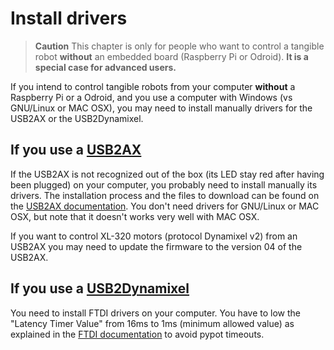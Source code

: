 # Install drivers

> **Caution** This chapter is only for people who want to control a tangible robot **without** an embedded board (Raspberry Pi or Odroid). **It is a special case for advanced users.**

If you intend to control tangible robots from your computer **without** a Raspberry Pi or a Odroid, and you use a computer with Windows (vs GNU/Linux or MAC OSX), you may need to install manually drivers for the USB2AX or the USB2Dynamixel.

## If you use a [USB2AX](http://www.xevelabs.com/doku.php?id=product:usb2ax:usb2ax)

If the USB2AX is not recognized out of the box (its LED stay red after having been plugged) on your computer, you probably need to install manually its drivers. 
The installation process and the files to download can be found on the [USB2AX documentation](http://www.xevelabs.com/doku.php?id=product:usb2ax:quickstart).
You don't need drivers for GNU/Linux or MAC OSX, but note that it doesn't works very well with MAC OSX.

If you want to control XL-320 motors (protocol Dynamixel v2) from an USB2AX you may need to update the firmware to the version 04 of the USB2AX.

## If you use a [USB2Dynamixel](http://support.robotis.com/en/product/auxdevice/interface/usb2dxl_manual.htm)

You need to install FTDI drivers on your computer. You have to low the "Latency Timer Value" from 16ms to 1ms (minimum allowed value) as explained in the [FTDI documentation](http://www.ftdichip.com/Support/Knowledgebase/index.html?settingacustomdefaultlaten.htm) to avoid pypot timeouts.
